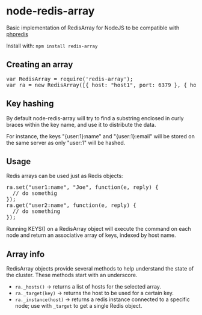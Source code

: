 # node-redis-array

Basic implementation of RedisArray for NodeJS to be compatible with [phpredis](https://github.com/phpredis/phpredis/blob/master/arrays.markdown)

Install with: `npm install redis-array`

## Creating an array

<pre>
var RedisArray = require('redis-array');
var ra = new RedisArray([{ host: "host1", port: 6379 }, { host: "host2", port: 6379 }]);
</pre>

## Key hashing
By default node-redis-array will try to find a substring enclosed in curly braces within the key name, and use it to distribute the data.

For instance, the keys "{user:1}:name" and "{user:1}:email" will be stored on the same server as only "user:1" will be hashed.

## Usage

Redis arrays can be used just as Redis objects:
<pre>
ra.set("user1:name", "Joe", function(e, reply) {
  // do somethig
});
ra.get("user2:name", function(e, reply) {
  // do something
});
</pre>
Running KEYS() on a RedisArray object will execute the command on each node and return an associative array of keys, indexed by host name.

## Array info
RedisArray objects provide several methods to help understand the state of the cluster. These methods start with an underscore.

* `ra._hosts()` → returns a list of hosts for the selected array.
* `ra._target(key)` → returns the host to be used for a certain key.
* `ra._instance(host)` → returns a redis instance connected to a specific node; use with `_target` to get a single Redis object.

